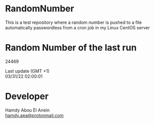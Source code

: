 # RandomNumber    
This is a test repository where a random number is pushed to a file automatically passwordless from a cron job in my Linux CentOS server    
# Random Number of the last run   
24469
      
Last update (GMT +1)    
03/31/22 02:00:01
# Developer    
Hamdy Abou El Anein   
hamdy.aea@protonmail.com
